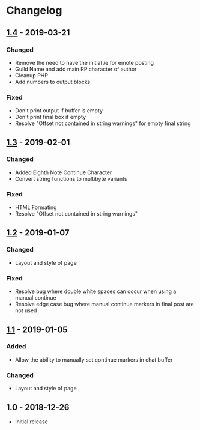 # Changelog

## [1.4] - 2019-03-21
### Changed
- Remove the need to have the initial /e for emote posting
- Guild Name and add main RP character of author
- Cleanup PHP
- Add numbers to output blocks

### Fixed
- Don't print output if buffer is empty
- Don't print final box if empty
- Resolve "Offset not contained in string warnings" for empty final string

## [1.3] - 2019-02-01
### Changed
- Added Eighth Note Continue Character
- Convert string functions to multibyte variants

### Fixed
- HTML Formating
- Resolve "Offset not contained in string warnings"

## [1.2] - 2019-01-07
### Changed
- Layout and style of page

### Fixed
- Resolve bug where double white spaces can occur when using a manual continue
- Resolve edge case bug where manual continue markers in final post are not used

## [1.1] - 2019-01-05
### Added
- Allow the ability to manually set continue markers in chat buffer

### Changed
- Layout and style of page

## 1.0 - 2018-12-26
- Initial release

[1.4]: https://github.com/NihlusDuskstalker/gw2chatbufferbuddy/compare/v1.3...v1.4
[1.3]: https://github.com/NihlusDuskstalker/gw2chatbufferbuddy/compare/v1.2...v1.3
[1.2]: https://github.com/NihlusDuskstalker/gw2chatbufferbuddy/compare/v1.1...v1.2
[1.1]: https://github.com/NihlusDuskstalker/gw2chatbufferbuddy/compare/v1.0...v1.1
